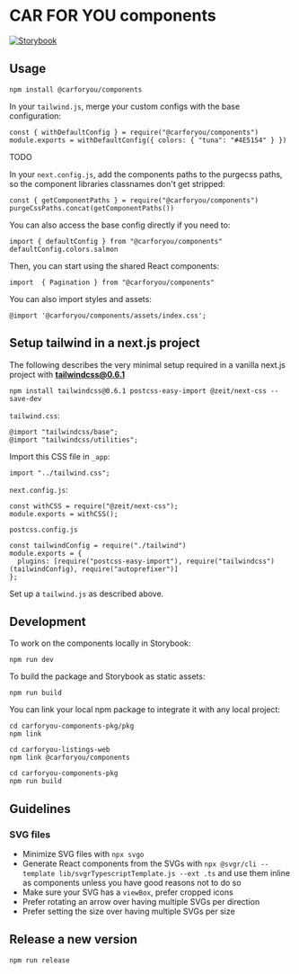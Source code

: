 # CAR FOR YOU components

[![Storybook](https://img.shields.io/badge/Storybook-UI-3696B9.svg)](https://carforyou.github.io/carforyou-components-pkg)

## Usage
```
npm install @carforyou/components
```

In your `tailwind.js`, merge your custom configs with the base configuration:
```
const { withDefaultConfig } = require("@carforyou/components")
module.exports = withDefaultConfig({ colors: { "tuna": "#4E5154" } })
```

TODO

In your `next.config.js`, add the components paths to the purgecss paths, so the component libraries classnames don't get stripped:
```
const { getComponentPaths } = require("@carforyou/components")
purgeCssPaths.concat(getComponentPaths())
```

You can also access the base config directly if you need to:
```
import { defaultConfig } from "@carforyou/components"
defaultConfig.colors.salmon
```

Then, you can start using the shared React components:
```
import  { Pagination } from "@carforyou/components"
```

You can also import styles and assets:
```
@import '@carforyou/components/assets/index.css';
```

## Setup tailwind in a next.js project
The following describes the very minimal setup required in a vanilla next.js project with **tailwindcss@0.6.1**

```
npm install tailwindcss@0.6.1 postcss-easy-import @zeit/next-css --save-dev
```

`tailwind.css`:
```
@import "tailwindcss/base";
@import "tailwindcss/utilities";
```

Import this CSS file in `_app`:
```
import "../tailwind.css";
```

`next.config.js`:
```
const withCSS = require("@zeit/next-css");
module.exports = withCSS();
```

`postcss.config.js`
```
const tailwindConfig = require("./tailwind")
module.exports = {
  plugins: [require("postcss-easy-import"), require("tailwindcss")(tailwindConfig), require("autoprefixer")]
};
```

Set up a `tailwind.js` as described above.

## Development
To work on the components locally in Storybook:
```
npm run dev
```

To build the package and Storybook as static assets:
```
npm run build
```

You can link your local npm package to integrate it with any local project:
```
cd carforyou-components-pkg/pkg
npm link

cd carforyou-listings-web
npm link @carforyou/components

cd carforyou-components-pkg
npm run build
```

## Guidelines

### SVG files
* Minimize SVG files with `npx svgo`
* Generate React components from the SVGs with `npx @svgr/cli --template lib/svgrTypescriptTemplate.js --ext .ts` and use them inline as components unless you have good reasons not to do so
* Make sure your SVG has a `viewBox`, prefer cropped icons
* Prefer rotating an arrow over having multiple SVGs per direction
* Prefer setting the size over having multiple SVGs per size

## Release a new version
```
npm run release
```
